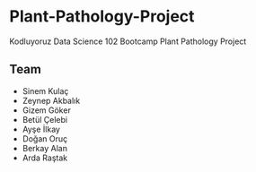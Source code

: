 # Plant-Pathology-Project
Kodluyoruz Data Science 102 Bootcamp Plant Pathology Project

## Team

- Sinem Kulaç
- Zeynep Akbalık
- Gizem Göker
- Betül Çelebi
- Ayşe İlkay
- Doğan Oruç
- Berkay Alan
- Arda Raştak
